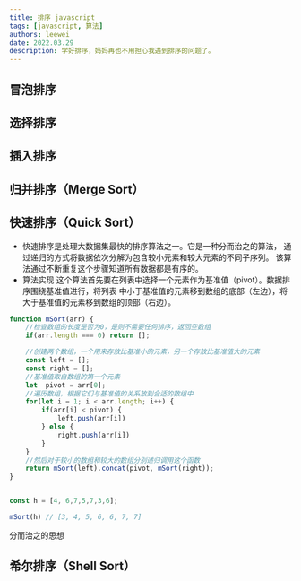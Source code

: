 ```yaml
---
title: 排序 javascript
tags: [javascript, 算法]
authors: leewei
date: 2022.03.29
description: 学好排序，妈妈再也不用担心我遇到排序的问题了。
---
```




## 冒泡排序





## 选择排序





## 插入排序





## 归并排序（Merge Sort）





## 快速排序（Quick Sort）

- 快速排序是处理大数据集最快的排序算法之一。它是一种分而治之的算法，
  通过递归的方式将数据依次分解为包含较小元素和较大元素的不同子序列。
  该算法通过不断重复这个步骤知道所有数据都是有序的。
- 算法实现
  这个算法首先要在列表中选择一个元素作为基准值（pivot）。数据排序围绕基准值进行，将列表
  中小于基准值的元素移到数组的底部（左边），将大于基准值的元素移到数组的顶部（右边）。



```js
function mSort(arr) {
    //检查数组的长度是否为0，是则不需要任何排序，返回空数组
    if(arr.length === 0) return [];

    //创建两个数组，一个用来存放比基准小的元素，另一个存放比基准值大的元素
    const left = [];
    const right = [];
    //基准值取自数组的第一个元素
    let  pivot = arr[0];
    //遍历数组，根据它们与基准值的关系放到合适的数组中
    for(let i = 1; i < arr.length; i++) {
        if(arr[i] < pivot) {
            left.push(arr[i])
        } else {
            right.push(arr[i])
        }
    }
	//然后对于较小的数组和较大的数组分别递归调用这个函数
    return mSort(left).concat(pivot, mSort(right));
}


const h = [4, 6,7,5,7,3,6];

mSort(h) // [3, 4, 5, 6, 6, 7, 7]
```

分而治之的思想



## 希尔排序（Shell Sort）

